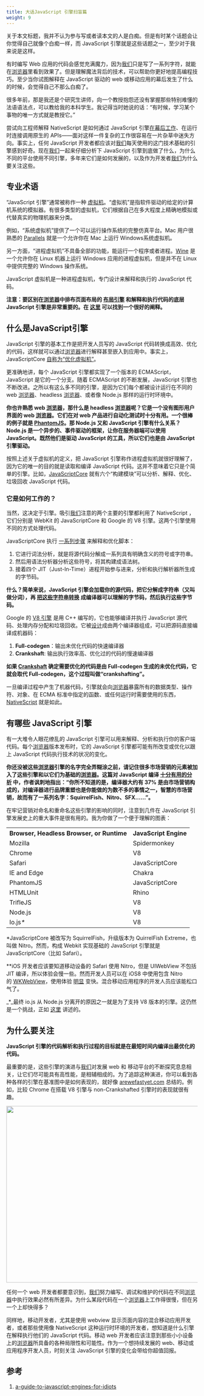 ```yaml
---
title: 大话JavaScript 引擎扫盲篇
weight: 9
---
```

关于本文标题，我并不认为参与写或者读本文的人是白痴。但是有时某个话题会让你觉得自己就像个白痴一样，而 JavaScript 引擎就是这些话题之一，至少对于我来说是这样。

有时编写 Web 应用的代码会感觉充满魔力，因为[我们](https://www.w3cdoc.com)只是写了一系列字符，就能在[浏览器](https://www.w3cdoc.com)里看到效果了。但是理解魔法背后的技术，可以帮助你更好地提高编程技巧。至少当你试图解释在 JavaScript 驱动的 web 或移动应用的幕后发生了什么的时候，会觉得自己不那么白痴了。

很多年前，那是我还是个研究生讲师，向一个教授抱怨还没有掌握那些特别难懂的法语语法点，可以教给我的本科学生。我记得当时她说的话：“有时候，学习某个事物的唯一方式就是教授它。”

尝试向工程师解释 NativeScript 是如何通过 JavaScript 引擎[在幕后工作][1]、在运行时连接调用原生的 APIs——面对这样一件复杂的工作很容易在一片杂草中迷失方向。事实上，任何 JavaScript 开发者都应该对[我们](https://www.w3cdoc.com)每天使用的这门技术基础的引擎感到好奇。现在[我们](https://www.w3cdoc.com)一起来仔细分析下 JavaScript 引擎到底做了什么，为什么不同的平台使用不同引擎，多年来它们是如何发展的，以及作为开发者[我们](https://www.w3cdoc.com)为什么要关注这些。

## 专业术语

“JavaScript 引擎”通常被称作一种 [虚拟机][2]。“虚拟机”是指软件驱动的给定的计算机系统的模拟器。有很多类型的虚拟机，它们根据自己在多大程度上精确地模拟或代替真实的物理机器来分类。

例如，“系统虚拟机”提供了一个可以运行操作系统的完整仿真平台。Mac 用户很熟悉的 [Parallels][3] 就是一个允许你在 Mac 上运行 Windows系统虚拟机。

另一方面，“进程虚拟机”不具备全部的功能，能运行一个程序或者进程。[Wine][4] 是一个允许你在 Linux 机器上运行 Windows 应用的进程虚拟机，但是并不在 Linux 中提供完整的 Windows 操作系统。

JavaScript 虚拟机是一种进程虚拟机，专门设计来解释和执行的 JavaScript 代码。

**注意：要区别在[浏览器](https://www.w3cdoc.com)中排布页面布局的 [布局引擎][5] 和解释和执行代码的底层 JavaScript 引擎是非常重要的。在 [这里][6] 可以找到一个很好的阐释。**

## 什么是JavaScript引擎

JavaScript 引擎的基本工作是把开发人员写的 JavaScript 代码转换成高效、优化的代码，这样就可以通过[浏览器](https://www.w3cdoc.com)进行解释甚至嵌入到应用中。事实上，JavaScriptCore [自称为“优化虚拟机”][7]。

更准确地讲，每个 JavaScript 引擎都实现了一个版本的 ECMAScript，JavaScript 是它的一个分支。随着 ECMAScript 的不断发展，JavaScript 引擎也不断改进。之所以有这么多不同的引擎，是因为它们每个都被设计运行在不同的 web [浏览器](https://www.w3cdoc.com)、headless [浏览器](https://www.w3cdoc.com)、或者像 Node.js 那样的运行时环境中。

**你也许熟悉 web [浏览器](https://www.w3cdoc.com)，那什么是 headless [浏览器](https://www.w3cdoc.com)呢？它是一个没有图形用户界面的 web [浏览器](https://www.w3cdoc.com)。它们在对 web 产品进行自动化测试时十分有用。一个很棒的例子就是 [PhantomJS][8]。那 Node.js 又和 JavaScript 引擎有什么关系？Node.js 是一个异步的、事件驱动的框架，让你在服务器端可以使用 JavaScript。既然他们是驱动 JavaScript 的工具，所以它们也是由 JavaScript 引擎驱动。**

按照上述关于虚拟机的定义，把 JavaScript 引擎称作进程虚拟机就很好理解了，因为它的唯一的目的就是读取和编译 JavaScript 代码。这并不意味着它只是个简单的引擎。比如，[JavaScriptCore][7] 就有六个“构建模块”可以分析、解释、优化、垃圾回收 JavaScript 代码。

### 它是如何工作的？

当然，这决定于引擎。吸引[我们](https://www.w3cdoc.com)注意的两个主要的引擎都利用了 NativeScript ，它们分别是 WebKit 的 JavaScriptCore 和 Google 的 V8 引擎。这两个引擎使用不同的方式处理代码。

JavaScriptCore 执行 [一系列步骤][7] 来解释和优化脚本：
  1. 它进行词法分析，就是将源代码分解成一系列具有明确含义的符号或字符串。
  2. 然后用语法分析器分析这些符号，将其构建成语法树。
  3. 接着四个 JIT（Just-In-Time）进程开始参与进来，分析和执行解析器所生成的字节码。

**什么？简单来说，JavaScript 引擎会加载你的源代码，把它分解成字符串（又叫做分词），再 [把这些字符串转换][9] 成编译器可以理解的字节码，然后执行这些字节码。**

Google 的 [V8 引擎][10] 是用 C++ 编写的，它也能够编译并执行 JavaScript 源代码、处理内存分配和垃圾回收。它被[设计][11]成由两个编译器组成，可以把源码直接编译成机器码：
  1. **Full-codegen**：输出未优化代码的快速编译器
  2. **Crankshaft**: 输出执行效率高、优化过的代码的慢速编译器

**如果 [Crankshaft][12] 确定需要优化的代码是由 Full-codegen 生成的未优化代码，它就会取代 Full-codegen，这个过程叫做“crankshafting”。**

一旦编译过程中产生了机器代码，引擎就会向[浏览器](https://www.w3cdoc.com)暴露所有的数据类型、操作符、对象、在 ECMA 标准中指定的函数、或任何运行时需要使用的东西，[NativeScript][13] 就是如此。

## 有哪些 JavaScript 引擎

有一大堆令人眼花缭乱的 JavaScript 引擎可以用来解释、分析和执行你的客户端代码。每个[浏览器](https://www.w3cdoc.com)版本发布时，它的 JavaScript 引擎都可能有所改变或优化以跟上 JavaScript 代码执行技术的状况的变化。

**你还没被这些[浏览器](https://www.w3cdoc.com)引擎的名字完全弄糊涂之前，请记住很多市场营销的元素被加入了这些引擎和以它们为基础的[浏览器](https://www.w3cdoc.com)。这篇对 JavaScript 编译 [十分有用的分析][14] 中，作者讽刺地指出：“你所不知道的是，编译器大约有 37% 是由市场营销构成的，对编译器进行品牌重塑也是你能做的为数不多的事情之一，智慧的市场营销，故而有了一系列名字：SquirrelFish、Nitro、SFX……”。**

在牢记营销对命名和重命名这些引擎的影响的同时，注意到几件在 JavaScript 引擎发展史上的重大事件是很有用的。我为你做了一个便于理解的图表：

<table>
<tr>
<th>
  Browser, Headless Browser, or Runtime
</th>

<th>
  JavaScript Engine
</th>
</tr>
<tr>
<td>
  Mozilla
</td>

<td>
  Spidermonkey
</td>
</tr>
<tr>
<td>
  Chrome
</td>

<td>
  V8
</td>
</tr>
<tr>
<td>
  Safari
</td>

<td>
  JavaScriptCore
</td>
</tr>
<tr>
<td>
  IE and Edge
</td>

<td>
  Chakra
</td>
</tr>
<tr>
<td>
  PhantomJS
</td>

<td>
  JavaScriptCore
</td>
</tr>
<tr>
<td>
  HTMLUnit
</td>

<td>
  Rhino
</td>
</tr>
<tr>
<td>
  TrifleJS
</td>

<td>
  V8
</td>
</tr>
<tr>
<td>
  Node.js
</td>

<td>
  V8
</td>
</tr>
<tr>
<td>
  Io.js<em>*</em>
</td>

<td>
  V8
</td>
</tr>
</table>

*JavaScriptCore 被改写为 SquirrelFish，升级版本为 QuirrelFish Extreme，也叫做 Nitro。然而，构成 Webkit 实现基础的 JavaScript 引擎就是 JavaScriptCore（比如 Safari）。

**iOS 开发者应该要知道移动设备的 Safari 使用 Nitro，但是 UIWebView 不包括 JIT 编译，所以体验会慢一些。然而开发人员可以在 iOS8 中使用包含 Nitro 的 [WKWebView][15]，使用体验 [明显][16] 变快。混合移动应用程序的开发人员应该能松口气了。

_*_最终 io.js 从 Node.js 分离开的原因之一就是为了支持 V8 版本的引擎。这仍然是一个挑战，正如 [这里][17] 讲述的。

## 为什么要关注

**JavaScript 引擎的代码解析和执行过程的目标就是在最短时间内编译出最优化的代码。**

最重要的是，这些引擎的演进与[我们](https://www.w3cdoc.com)对发展 web 和 移动平台的不断探究息息相关，让它们尽可能具有高性能，是相辅相成的。为了追踪这种演进，你可以看到各种各样的引擎在基准图中是如何表现的，就好像 [arewefastyet.com][18] 总结的。例如，比较 Chrome 在搭载 V8 引擎与 non-Crankshafted 引擎时的表现就很有趣。

<img loading="lazy" width="690" height="465" class="alignnone size-full wp-image-3445 shadow" src="https://haomou.oss-cn-beijing.aliyuncs.com/upload/2019/01/img_5c3d3c72330c2.png" data-src="https://haomou.oss-cn-beijing.aliyuncs.com/upload/2019/01/img_5c3d3c72330c2.png?x-oss-process=image/format,webp" alt="" srcset="https://haomou.oss-cn-beijing.aliyuncs.com/upload/2019/01/img_5c3d3c72330c2.png?x-oss-process=image/format,webp 690w, https://haomou.oss-cn-beijing.aliyuncs.com/upload/2019/01/img_5c3d3c72330c2.png?x-oss-process=image/quality,q_50/resize,m_fill,w_300,h_202/format,webp 300w" sizes="(max-width: 690px) 100vw, 690px" />

任何一个 web 开发者都要意识到，[我们](https://www.w3cdoc.com)努力编写、调试和维护的代码在不同[浏览器](https://www.w3cdoc.com)中执行效果必然有所差异。为什么某段代码在一个[浏览器](https://www.w3cdoc.com)上工作得很慢，但在另一个上却快得多？

同样地，移动开发者，尤其是使用 webview 显示页面内容的混合移动应用开发者，或者那些使用像 NativeScript 这种运行时环境的开发者，想知道是什么引擎在解释执行他们的 JavaScript 代码。移动 web 开发者应该注意到那些小小设备上的[浏览器](https://www.w3cdoc.com)所具备的各种局限性和可能性。作为一个想持续发展的 web、移动或应用程序开发人员，时刻关注 JavaScript 引擎的变化会带给你超值回报。

## 参考

1. [a-guide-to-javascript-engines-for-idiots][19]

 [1]: https://developer.telerik.com/featured/nativescript-works/
 [2]: https://en.wikipedia.org/wiki/Virtual_machine
 [3]: https://parallels.com/
 [4]: https://www.winehq.org/
 [5]: https://en.wikipedia.org/wiki/Comparison_of_layout_engines_ECMAScript
 [6]: https://www.html5rocks.com/en/tutorials/internals/howbrowserswork/
 [7]: https://trac.webkit.org/wiki/JavaScriptCore
 [8]: https://phantomjs.org/
 [9]: https://en.wikipedia.org/wiki/Parse_tree
 [10]: https://docs.google.com/document/d/1hOaE7vbwdLLXWj3C8hTnnkpE0qSa2P--dtDvwXXEeD0/pub
 [11]: https://developers.google.com/v8/design
 [12]: https://en.wikipedia.org/wiki/Crankshaft
 [13]: https://nativescript.org/
 [14]: https://wingolog.org/archives/2011/10/28/javascriptcore-the-webkit-js-implementation
 [15]: https://developer.telerik.com/featured/why-ios-8s-wkwebview-is-a-big-deal-for-hybrid-development/
 [16]: https://devgirl.org/2014/11/10/boost-your-ios-8-mobile-app-performance-with-wkwebview/
 [17]: https://medium.com/node-js-javascript/4-0-is-the-new-1-0-386597a3436d
 [18]: https://arewefastyet.com/#machine=29
 [19]: https://developer.telerik.com/featured/a-guide-to-javascript-engines-for-idiots/
